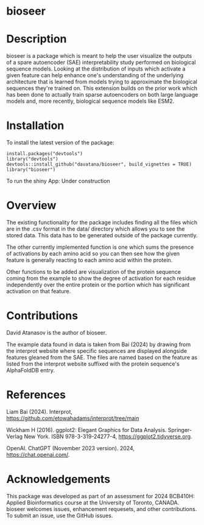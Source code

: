 # bioseer

# Description
bioseer is a package which is meant to help the user visualize the outputs of a spare autoencoder (SAE) interpretability study performed on biological sequence models. Looking at the distribution of inputs which activate a given feature can help enhance one's understanding of the underlying architecture that is learned from models trying to approximate the biological sequences they're trained on. This extension builds on the prior work which has been done to actually train sparse autoencoders on both large language models and, more recently, biological sequence models like ESM2.

# Installation
To install the latest version of the package:

```{R}
install.packages("devtools")
library("devtools")
devtools::install_github("davatana/bioseer", build_vignettes = TRUE)
library("bioseer")
```

To run the shiny App: Under construction

# Overview
The existing functionality for the package includes finding all the files which are in the .csv format in the data/ directory which allows you to see the stored data. This data has to be generated outside of the package currently.

The other currently implemented function is one which sums the presence of activations by each amino acid so you can then see how the given feature is generally reacting to each amino acid within the protein.

Other functions to be added are visualization of the protein sequence coming from the example to show the degree of activation for each residue independently over the entire protein or the portion which has significant activation on that feature.

# Contributions
David Atanasov is the author of bioseer.

The example data found in data is taken from Bai (2024) by drawing from the interprot website where specific sequences are displayed alongside features gleaned from the SAE. The files are named based on the feature as listed from the interprot website suffixed with the protein sequence's AlphaFoldDB entry.

# References
Liam Bai (2024). Interprot, https://github.com/etowahadams/interprot/tree/main

Wickham H (2016). ggplot2: Elegant Graphics for Data Analysis. Springer-Verlag New York. ISBN 978-3-319-24277-4, https://ggplot2.tidyverse.org.

OpenAI. ChatGPT (November 2023 version). 2024, https://chat.openai.com/.

# Acknowledgements
This package was developed as part of an assessment for 2024 BCB410H: Applied Bioinformatics course at the University of Toronto, CANADA. bioseer welcomes issues, enhancement requesets, and other contributions. To submit an issue, use the GitHub issues.